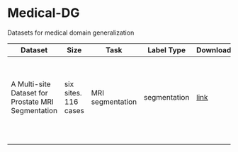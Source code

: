 # Medical-DG
Datasets for medical domain generalization

| Dataset                                            | Size                 | Task             | Label Type   | Download                                  | Papers                                                       |
| -------------------------------------------------- | -------------------- | ---------------- | ------------ | ----------------------------------------- | ------------------------------------------------------------ |
| A Multi-site Dataset for Prostate MRI Segmentation | six sites. 116 cases | MRI segmentation | segmentation | [link](https://liuquande.github.io/SAML/) | [Domain Composition and Attention for Unseen-Domain Generalizable Medical Image Segmentation](https://link.springer.com/chapter/10.1007%2F978-3-030-87199-4_23) |
|                                                    |                      |                  |              |                                           |                                                              |
|                                                    |                      |                  |              |                                           |                                                              |

